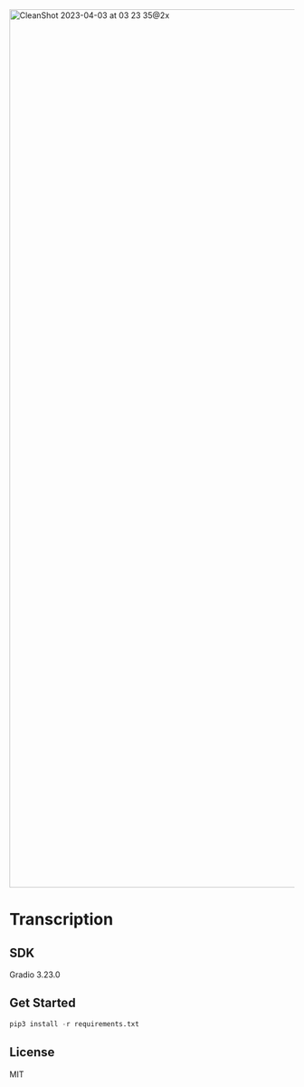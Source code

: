 <img width="1550" alt="CleanShot 2023-04-03 at 03 23 35@2x" src="https://user-images.githubusercontent.com/54872601/229374456-ab0fb63e-cf69-4ca8-9ccc-1da558513163.png">

# Transcription
## SDK
Gradio 3.23.0

## Get Started
```python
pip3 install -r requirements.txt
```

## License
MIT
